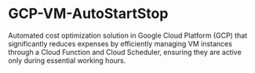# GCP-VM-AutoStartStop
Automated cost optimization solution in Google Cloud Platform (GCP) that significantly reduces expenses by efficiently managing VM instances through a Cloud Function and Cloud Scheduler, ensuring they are active only during essential working hours.
